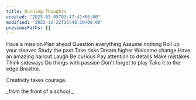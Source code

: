 ```yaml
---
title: Running Thoughts
created: "2025-09-05T03:47:41+00:00"
modified: "2022-12-22T16:48:20+00:00"
previousPaths: []
---
```

 

Have a mission
Plan ahead
Question everything
Assume nothing
Roll up your sleeves
Study the past
Take risks
Dream higher
Welcome change
Have an amazing haircut
Laugh
Be curious
Pay attention to details
Make mistakes
Think sideways
Do things with passion 
Don't forget to play
Take it to the edge
Breathe.

Creativity takes courage.

_from the front of a school _